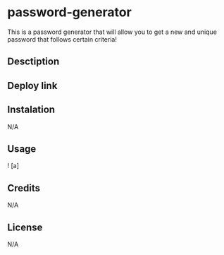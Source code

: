 # password-generator
This is a password generator that will allow you to get a new and unique password that follows certain criteria! 

## Desctiption 




## Deploy link

## Instalation 

N/A

## Usage

! [a]

## Credits 

N/A

## License

N/A